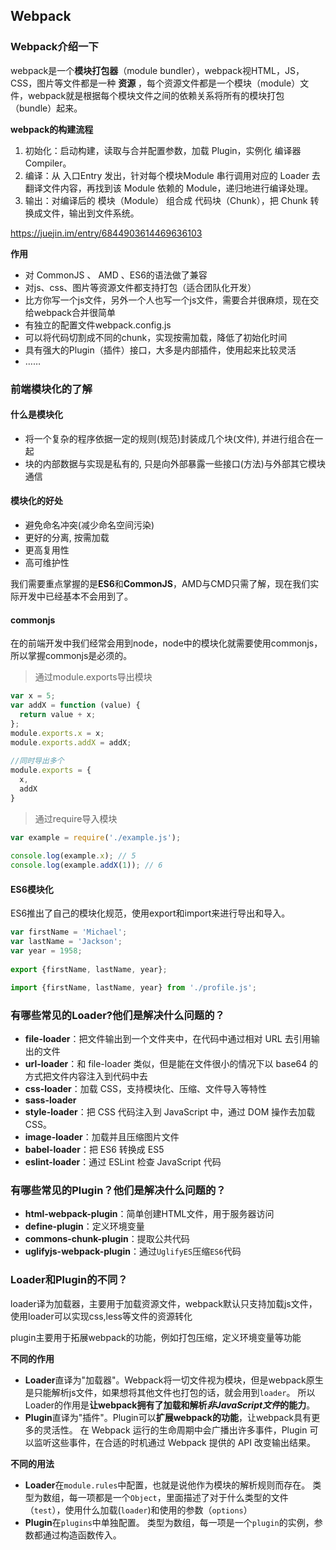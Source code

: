 ## Webpack



### Webpack介绍一下

webpack是一个**模块打包器**（module bundler），webpack视HTML，JS，CSS，图片等文件都是一种 **资源** ，每个资源文件都是一个模块（module）文件，webpack就是根据每个模块文件之间的依赖关系将所有的模块打包（bundle）起来。

**webpack的构建流程**

1. 初始化：启动构建，读取与合并配置参数，加载 Plugin，实例化 编译器Compiler。
2. 编译：从 入口Entry 发出，针对每个模块Module 串行调用对应的 Loader 去翻译文件内容，再找到该 Module 依赖的 Module，递归地进行编译处理。
3. 输出：对编译后的 模块（Module） 组合成 代码块（Chunk），把 Chunk 转换成文件，输出到文件系统。



https://juejin.im/entry/6844903614469636103



**作用**

- 对 CommonJS 、 AMD 、ES6的语法做了兼容
- 对js、css、图片等资源文件都支持打包（适合团队化开发）
- 比方你写一个js文件，另外一个人也写一个js文件，需要合并很麻烦，现在交给webpack合并很简单
- 有独立的配置文件webpack.config.js
- 可以将代码切割成不同的chunk，实现按需加载，降低了初始化时间
- 具有强大的Plugin（插件）接口，大多是内部插件，使用起来比较灵活
- ……







### 前端模块化的了解

#### 什么是模块化

- 将一个复杂的程序依据一定的规则(规范)封装成几个块(文件), 并进行组合在一起
- 块的内部数据与实现是私有的, 只是向外部暴露一些接口(方法)与外部其它模块通信

#### 模块化的好处

- 避免命名冲突(减少命名空间污染)
- 更好的分离, 按需加载
- 更高复用性
- 高可维护性



我们需要重点掌握的是**ES6**和**CommonJS**，AMD与CMD只需了解，现在我们实际开发中已经基本不会用到了。

#### commonjs

在的前端开发中我们经常会用到node，node中的模块化就需要使用commonjs，所以掌握commonjs是必须的。

> 通过module.exports导出模块

```js
var x = 5;
var addX = function (value) {
  return value + x;
};
module.exports.x = x;
module.exports.addX = addX;
 
//同时导出多个
module.exports = {
  x,
  addX
}
```

> 通过require导入模块

```js
var example = require('./example.js');
 
console.log(example.x); // 5
console.log(example.addX(1)); // 6
```



#### **ES6模块化**

ES6推出了自己的模块化规范，使用export和import来进行导出和导入。

```js
var firstName = 'Michael';
var lastName = 'Jackson';
var year = 1958;
 
export {firstName, lastName, year};
```

```js
import {firstName, lastName, year} from './profile.js';
```





### 有哪些常见的Loader?他们是解决什么问题的？

* **file-loader**：把文件输出到一个文件夹中，在代码中通过相对 URL 去引用输出的文件
* **url-loader**：和 file-loader 类似，但是能在文件很小的情况下以 base64 的方式把文件内容注入到代码中去
* **css-loader**：加载 CSS，支持模块化、压缩、文件导入等特性
* **sass-loader**
* **style-loader**：把 CSS 代码注入到 JavaScript 中，通过 DOM 操作去加载 CSS。
* **image-loader**：加载并且压缩图片文件
* **babel-loader**：把 ES6 转换成 ES5
* **eslint-loader**：通过 ESLint 检查 JavaScript 代码





### 有哪些常见的Plugin？他们是解决什么问题的？

* **html-webpack-plugin**：简单创建HTML文件，用于服务器访问
* **define-plugin**：定义环境变量
* **commons-chunk-plugin**：提取公共代码
* **uglifyjs-webpack-plugin**：通过`UglifyES`压缩`ES6`代码





### Loader和Plugin的不同？

loader译为加载器，主要用于加载资源文件，webpack默认只支持加载js文件，使用loader可以实现css,less等文件的资源转化 

plugin主要用于拓展webpack的功能，例如打包压缩，定义环境变量等功能





**不同的作用**

- **Loader**直译为"加载器"。Webpack将一切文件视为模块，但是webpack原生是只能解析js文件，如果想将其他文件也打包的话，就会用到`loader`。 所以Loader的作用是**让webpack拥有了加载和解析*非JavaScript文件*的能力**。
- **Plugin**直译为"插件"。Plugin可以**扩展webpack的功能**，让webpack具有更多的灵活性。 在 Webpack 运行的生命周期中会广播出许多事件，Plugin 可以监听这些事件，在合适的时机通过 Webpack 提供的 API 改变输出结果。

**不同的用法**

- **Loader**在`module.rules`中配置，也就是说他作为模块的解析规则而存在。 类型为数组，每一项都是一个`Object`，里面描述了对于什么类型的文件（`test`），使用什么加载(`loader`)和使用的参数（`options`）
- **Plugin**在`plugins`中单独配置。 类型为数组，每一项是一个`plugin`的实例，参数都通过构造函数传入。






